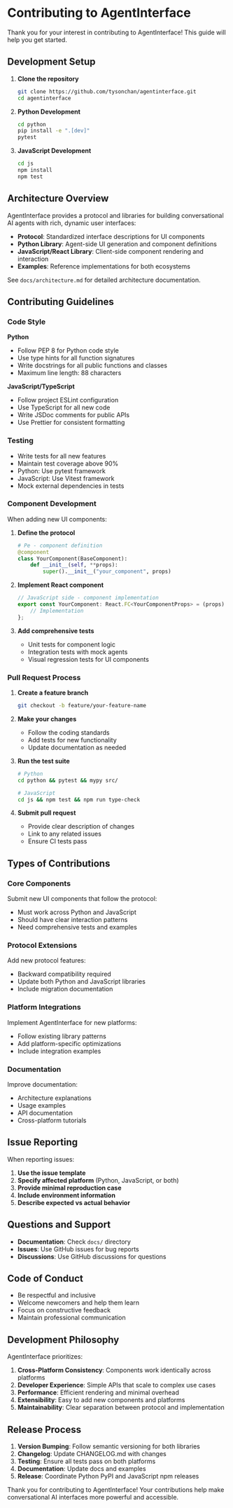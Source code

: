 # Contributing to AgentInterface

Thank you for your interest in contributing to AgentInterface! This guide will help you get started.

## Development Setup

1. **Clone the repository**
   ```bash
   git clone https://github.com/tysonchan/agentinterface.git
   cd agentinterface
   ```

2. **Python Development**
   ```bash
   cd python
   pip install -e ".[dev]"
   pytest
   ```

3. **JavaScript Development**
   ```bash
   cd js
   npm install
   npm test
   ```

## Architecture Overview

AgentInterface provides a protocol and libraries for building conversational AI agents with rich, dynamic user interfaces:

- **Protocol**: Standardized interface descriptions for UI components
- **Python Library**: Agent-side UI generation and component definitions
- **JavaScript/React Library**: Client-side component rendering and interaction
- **Examples**: Reference implementations for both ecosystems

See `docs/architecture.md` for detailed architecture documentation.

## Contributing Guidelines

### Code Style

**Python**
- Follow PEP 8 for Python code style
- Use type hints for all function signatures
- Write docstrings for all public functions and classes
- Maximum line length: 88 characters

**JavaScript/TypeScript**
- Follow project ESLint configuration
- Use TypeScript for all new code
- Write JSDoc comments for public APIs
- Use Prettier for consistent formatting

### Testing

- Write tests for all new features
- Maintain test coverage above 90%
- Python: Use pytest framework
- JavaScript: Use Vitest framework
- Mock external dependencies in tests

### Component Development

When adding new UI components:

1. **Define the protocol**
   ```python
   # Pe - component definition
   @component
   class YourComponent(BaseComponent):
       def __init__(self, **props):
           super().__init__("your_component", props)
   ```

2. **Implement React component**
   ```typescript
   // JavaScript side - component implementation
   export const YourComponent: React.FC<YourComponentProps> = (props) => {
       // Implementation
   };
   ```

3. **Add comprehensive tests**
   - Unit tests for component logic
   - Integration tests with mock agents
   - Visual regression tests for UI components

### Pull Request Process

1. **Create a feature branch**
   ```bash
   git checkout -b feature/your-feature-name
   ```

2. **Make your changes**
   - Follow the coding standards
   - Add tests for new functionality
   - Update documentation as needed

3. **Run the test suite**
   ```bash
   # Python
   cd python && pytest && mypy src/
   
   # JavaScript
   cd js && npm test && npm run type-check
   ```

4. **Submit pull request**
   - Provide clear description of changes
   - Link to any related issues
   - Ensure CI tests pass

## Types of Contributions

### Core Components
Submit new UI components that follow the protocol:
- Must work across Python and JavaScript
- Should have clear interaction patterns
- Need comprehensive tests and examples

### Protocol Extensions
Add new protocol features:
- Backward compatibility required
- Update both Python and JavaScript libraries
- Include migration documentation

### Platform Integrations
Implement AgentInterface for new platforms:
- Follow existing library patterns
- Add platform-specific optimizations
- Include integration examples

### Documentation
Improve documentation:
- Architecture explanations
- Usage examples
- API documentation
- Cross-platform tutorials

## Issue Reporting

When reporting issues:

1. **Use the issue template**
2. **Specify affected platform** (Python, JavaScript, or both)
3. **Provide minimal reproduction case**
4. **Include environment information**
5. **Describe expected vs actual behavior**

## Questions and Support

- **Documentation**: Check `docs/` directory
- **Issues**: Use GitHub issues for bug reports
- **Discussions**: Use GitHub discussions for questions

## Code of Conduct

- Be respectful and inclusive
- Welcome newcomers and help them learn
- Focus on constructive feedback
- Maintain professional communication

## Development Philosophy

AgentInterface prioritizes:

1. **Cross-Platform Consistency**: Components work identically across platforms
2. **Developer Experience**: Simple APIs that scale to complex use cases
3. **Performance**: Efficient rendering and minimal overhead
4. **Extensibility**: Easy to add new components and platforms
5. **Maintainability**: Clear separation between protocol and implementation

## Release Process

1. **Version Bumping**: Follow semantic versioning for both libraries
2. **Changelog**: Update CHANGELOG.md with changes
3. **Testing**: Ensure all tests pass on both platforms
4. **Documentation**: Update docs and examples
5. **Release**: Coordinate Python PyPI and JavaScript npm releases

Thank you for contributing to AgentInterface! Your contributions help make conversational AI interfaces more powerful and accessible.